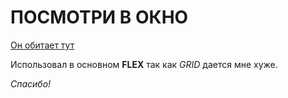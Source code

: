 # ПОСМОТРИ В ОКНО

[Он обитает тут](https://github.com/mishachaplin/posmotri_v_okno.git)

Использовал в основном **FLEX** так как *GRID* дается мне хуже.

_Спасибо!_